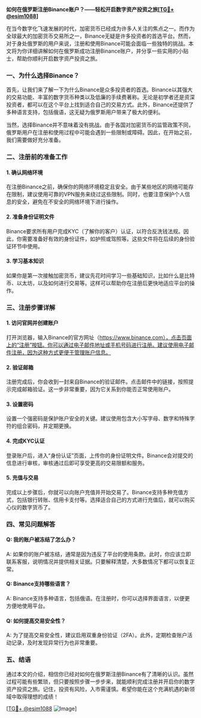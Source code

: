 **如何在俄罗斯注册Binance账户？——轻松开启数字资产投资之旅[[TG💪+ @esim1088](https://t.me/s/esim1088)]**

在当今数字化飞速发展的时代，加密货币已经成为许多人关注的焦点之一。而作为全球最大的加密货币交易所之一，Binance无疑是许多投资者的首选平台。然而，对于身处俄罗斯的用户来说，注册和使用Binance可能会面临一些独特的挑战。本文将为你详细讲解如何在俄罗斯成功注册Binance账户，并分享一些实用的小贴士，帮助你顺利开启数字资产投资之旅。

### 一、为什么选择Binance？

首先，让我们来了解一下为什么Binance是众多投资者的首选。Binance以其强大的交易功能、丰富的数字货币种类以及低廉的手续费著称。无论是初学者还是资深投资者，都可以在这个平台上找到适合自己的交易方式。此外，Binance还提供了多种语言支持，包括俄语，这无疑为俄罗斯用户带来了极大的便利。

当然，选择Binance并不意味着没有挑战。由于各国对加密货币的监管政策不同，俄罗斯用户在注册和使用过程中可能会遇到一些限制或障碍。因此，在开始之前，我们需要做好充分准备。

### 二、注册前的准备工作

#### 1. 确认网络环境
在注册Binance之前，确保你的网络环境稳定且安全。由于某些地区的网络可能存在限制，建议使用可靠的VPN服务来绕过这些限制。同时，也要注意保护个人信息的安全，避免在不安全的网络环境下进行操作。

#### 2. 准备身份证明文件
Binance要求所有用户完成KYC（了解你的客户）认证，以符合反洗钱法规。因此，你需要准备好有效的身份证件，如护照或驾照等。这些文件将在后续的身份验证环节中使用。

#### 3. 学习基本知识
如果你是第一次接触加密货币，建议先花时间学习一些基础知识，比如什么是比特币、以太坊，以及如何进行交易等。这样可以帮助你在注册后更快地适应平台的操作。

### 三、注册步骤详解

#### 1. 访问官网并创建账户
打开浏览器，输入Binance的官方网址（https://www.binance.com），点击页面上的“注册”按钮。你可以通过电子邮件地址或手机号码进行注册。建议使用电子邮件注册，因为这种方式更便于管理账户信息。

#### 2. 验证邮箱
注册完成后，你会收到一封来自Binance的验证邮件。点击邮件中的链接，按照提示完成邮箱验证。这一步非常重要，因为它关系到你能否正常使用账户。

#### 3. 设置密码
设置一个强密码是保护账户安全的关键。建议使用包含大小写字母、数字和特殊字符的组合密码，并定期更换。

#### 4. 完成KYC认证
登录账户后，进入“身份认证”页面，上传你的身份证明文件。Binance会对提交的信息进行审核，审核通过后即可享受更高的交易限额和服务。

#### 5. 充值与交易
完成以上步骤后，你就可以向账户充值并开始交易了。Binance支持多种充值方式，包括银行转账、信用卡支付等。选择适合自己的方式进行充值后，就可以购买心仪的数字货币了。

### 四、常见问题解答

#### Q: 我的账户被冻结了怎么办？
A: 如果你的账户被冻结，通常是因为违反了平台的使用条款。此时，你应该立即联系客服，说明情况并提供相关证据。只要解释清楚，大多数情况下都可以恢复正常。

#### Q: Binance支持哪些语言？
A: Binance支持多种语言，包括俄语。在注册时，你可以选择界面语言，以便更方便地使用平台。

#### Q: 如何提高交易安全性？
A: 为了提高交易安全性，建议启用双重身份验证（2FA）。此外，定期检查账户活动记录，及时发现异常行为也非常重要。

### 五、结语

通过本文的介绍，相信你已经对如何在俄罗斯注册Binance有了清晰的认识。虽然过程可能有些繁琐，但只要按照步骤一步步来，就能顺利完成注册并开启你的数字资产投资之旅。记住，投资有风险，入市需谨慎。希望你能在这个充满机遇的新领域中取得理想的成绩！

[[TG💪+ @esim1088](https://t.me/s/esim1088) ![Image](https://i.postimg.cc/4NQfJmqS/Snipaste-2025-05-13-00-14-12.png)]
